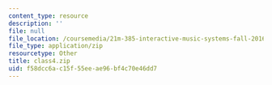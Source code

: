 ```yaml
---
content_type: resource
description: ''
file: null
file_location: /coursemedia/21m-385-interactive-music-systems-fall-2016/f58dcc6ac15f55eeae96bf4c70e46dd7_class4.zip
file_type: application/zip
resourcetype: Other
title: class4.zip
uid: f58dcc6a-c15f-55ee-ae96-bf4c70e46dd7
---
```

